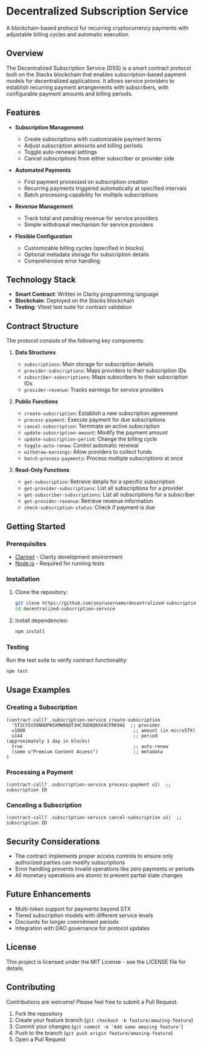 # Decentralized Subscription Service

A blockchain-based protocol for recurring cryptocurrency payments with adjustable billing cycles and automatic execution.

## Overview

The Decentralized Subscription Service (DSS) is a smart contract protocol built on the Stacks blockchain that enables subscription-based payment models for decentralized applications. It allows service providers to establish recurring payment arrangements with subscribers, with configurable payment amounts and billing periods.

## Features

- **Subscription Management**
  - Create subscriptions with customizable payment terms
  - Adjust subscription amounts and billing periods
  - Toggle auto-renewal settings
  - Cancel subscriptions from either subscriber or provider side

- **Automated Payments**
  - First payment processed on subscription creation
  - Recurring payments triggered automatically at specified intervals
  - Batch processing capability for multiple subscriptions

- **Revenue Management**
  - Track total and pending revenue for service providers
  - Simple withdrawal mechanism for service providers

- **Flexible Configuration**
  - Customizable billing cycles (specified in blocks)
  - Optional metadata storage for subscription details
  - Comprehensive error handling

## Technology Stack

- **Smart Contract**: Written in Clarity programming language
- **Blockchain**: Deployed on the Stacks blockchain
- **Testing**: Vitest test suite for contract validation

## Contract Structure

The protocol consists of the following key components:

1. **Data Structures**
   - `subscriptions`: Main storage for subscription details
   - `provider-subscriptions`: Maps providers to their subscription IDs
   - `subscriber-subscriptions`: Maps subscribers to their subscription IDs
   - `provider-revenue`: Tracks earnings for service providers

2. **Public Functions**
   - `create-subscription`: Establish a new subscription agreement
   - `process-payment`: Execute payment for due subscriptions
   - `cancel-subscription`: Terminate an active subscription
   - `update-subscription-amount`: Modify the payment amount
   - `update-subscription-period`: Change the billing cycle
   - `toggle-auto-renew`: Control automatic renewal
   - `withdraw-earnings`: Allow providers to collect funds
   - `batch-process-payments`: Process multiple subscriptions at once

3. **Read-Only Functions**
   - `get-subscription`: Retrieve details for a specific subscription
   - `get-provider-subscriptions`: List all subscriptions for a provider
   - `get-subscriber-subscriptions`: List all subscriptions for a subscriber
   - `get-provider-revenue`: Retrieve revenue information
   - `check-subscription-status`: Check if payment is due

## Getting Started

### Prerequisites

- [Clarinet](https://github.com/hirosystems/clarinet) - Clarity development environment
- [Node.js](https://nodejs.org/) - Required for running tests

### Installation

1. Clone the repository:
   ```bash
   git clone https://github.com/yourusername/decentralized-subscription-service.git
   cd decentralized-subscription-service
   ```

2. Install dependencies:
   ```bash
   npm install
   ```

### Testing

Run the test suite to verify contract functionality:

```bash
npm test
```

## Usage Examples

### Creating a Subscription

```clarity
(contract-call? .subscription-service create-subscription 
  'ST2CY5V39NHDPWSXMW9QDT3HC3GD6Q6XX4CFRK9AG  ;; provider
  u1000                                        ;; amount (in microSTX)
  u144                                         ;; period (approximately 1 day in blocks)
  true                                         ;; auto-renew
  (some u"Premium Content Access")             ;; metadata
)
```

### Processing a Payment

```clarity
(contract-call? .subscription-service process-payment u1)  ;; subscription ID
```

### Canceling a Subscription

```clarity
(contract-call? .subscription-service cancel-subscription u1)  ;; subscription ID
```

## Security Considerations

- The contract implements proper access controls to ensure only authorized parties can modify subscriptions
- Error handling prevents invalid operations like zero payments or periods
- All monetary operations are atomic to prevent partial state changes

## Future Enhancements

- Multi-token support for payments beyond STX
- Tiered subscription models with different service levels
- Discounts for longer commitment periods
- Integration with DAO governance for protocol updates

## License

This project is licensed under the MIT License - see the LICENSE file for details.

## Contributing

Contributions are welcome! Please feel free to submit a Pull Request.

1. Fork the repository
2. Create your feature branch (`git checkout -b feature/amazing-feature`)
3. Commit your changes (`git commit -m 'Add some amazing feature'`)
4. Push to the branch (`git push origin feature/amazing-feature`)
5. Open a Pull Request
